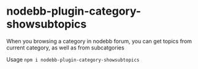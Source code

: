 # nodebb-plugin-category-showsubtopics
When you browsing a category in nodebb forum, you can get topics from current category, as well as from subcatgories

Usage
`npm i nodebb-plugin-category-showsubtopics`